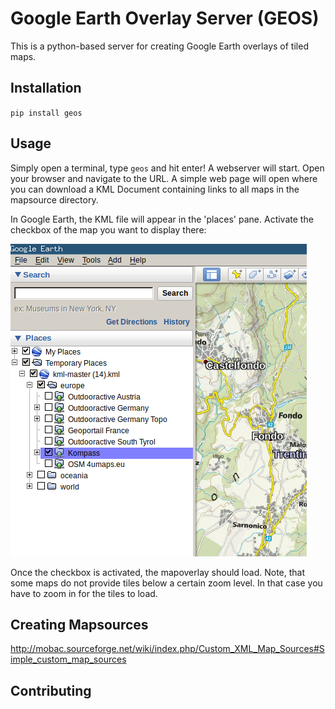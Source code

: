 # Google Earth Overlay Server (GEOS)
This is a python-based server for creating Google Earth overlays 
of tiled maps. 

## Installation
`pip install geos`

## Usage

Simply open a terminal, type `geos` and hit enter! A webserver will start. Open your browser and navigate to the URL.
A simple web page will open where you can download a KML Document containing links to all maps
in the mapsource directory. 

In Google Earth, the KML file will appear in the 'places' pane. Activate the checkbox
of the map you want to display there: 

![](doc/ge-places.png)

Once the checkbox is activated, the mapoverlay should load.
Note, that some maps do not provide tiles below a certain zoom level.
In that case you have to zoom in for the tiles to load. 

## Creating Mapsources
http://mobac.sourceforge.net/wiki/index.php/Custom_XML_Map_Sources#Simple_custom_map_sources

## Contributing
